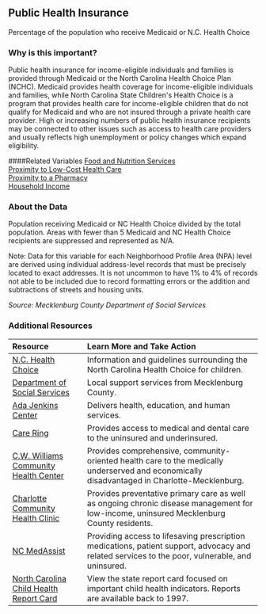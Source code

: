 ## Public Health Insurance
Percentage of the population who receive Medicaid or N.C. Health Choice

### Why is this important?
Public health insurance for income-eligible individuals and families is provided through Medicaid or the North Carolina Health Choice Plan (NCHC). Medicaid provides health coverage for income-eligible individuals and families, while North Carolina State Children's Health Choice is a program that provides health care for income-eligible children that do not qualify for Medicaid and who are not insured through a private health care provider. High or increasing numbers of public health insurance recipients may be connected to other issues such as access to health care providers and usually reflects high unemployment or policy changes which expand eligibility. 

####Related Variables
<a href="javascript:void(0)" onclick="model.metricId = 'm80'">Food and Nutrition Services</a>  
<a href="javascript:void(0)" onclick="model.metricId = 'm28'">Proximity to Low-Cost Health Care</a>  
<a href="javascript:void(0)" onclick="model.metricId = 'm46'">Proximity to a Pharmacy</a>  
<a href="javascript:void(0)" onclick="model.metricId = 'm37'">Household Income</a>  

### About the Data
Population receiving Medicaid or NC Health Choice divided by the total population. Areas with fewer than 5 Medicaid and NC Health Choice recipients are suppressed and represented as N/A. 

Note: Data for this variable for each Neighborhood Profile Area (NPA) level are derived using individual address-level records that must be precisely located to exact addresses. It is not uncommon to have 1% to 4% of records not able to be included due to record formatting errors or the addition and subtractions of streets and housing units.

_Source: Mecklenburg County Department of Social Services_

### Additional Resources
|Resource | Learn More and Take Action | 
|:--- | :--- |
|[N.C. Health Choice](http://www.ncdhhs.gov/dma/healthchoice)|Information and guidelines surrounding the North Carolina Health Choice for children.
|[Department of Social Services](http://charmeck.org/mecklenburg/county/dss/Pages/Default.aspx)| Local support services from Mecklenburg County.
|[Ada Jenkins Center](http://www.adajenkins.org/health/)|Delivers health, education, and human services.
|[Care Ring](http://www.careringnc.org/)|Provides access to medical and dental care to the uninsured and underinsured.
|[C.W. Williams Community Health Center](http://www.cwwilliams.org/v5/index.php#info)|Provides comprehensive, community-oriented health care to the medically underserved and economically disadvantaged in Charlotte-Mecklenburg.
|[Charlotte Community Health Clinic](http://charlottecommunityhealthclinic.org/)|Provides preventative primary care as well as ongoing chronic disease management for low-income, uninsured Mecklenburg County residents.
|[NC MedAssist](http://www.medassist.org/)|Providing access to lifesaving prescription medications, patient support, advocacy and related services to the poor, vulnerable, and uninsured.
|[North Carolina Child Health Report Card](http://www.nciom.org/nc-health-data/child-health-report-cards/)|View the state report card focused on important child health indicators. Reports are available back to 1997. 
